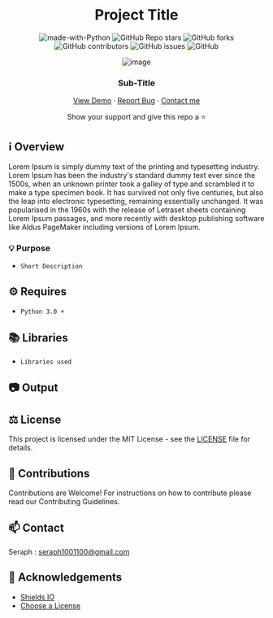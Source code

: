 <div align="center">

# Project Title

![made-with-Python](https://img.shields.io/badge/Python-blue?&logo=Python&logoColor=white&labelColor=grey&label=Built%20with&style=for-the-badge)
![GitHub Repo stars](https://img.shields.io/github/stars/seraph776/seraph776?style=for-the-badge)
![GitHub forks](https://img.shields.io/github/forks/seraph776/seraph776?style=for-the-badge)
![GitHub contributors](https://img.shields.io/github/contributors/seraph776/seraph776?color=blue&style=for-the-badge)
![GitHub issues](https://img.shields.io/github/issues/seraph776/seraph776?color=yellow&style=for-the-badge)
![GitHub](https://img.shields.io/github/license/seraph776/seraph776?style=for-the-badge)
  
 
![image](https://user-images.githubusercontent.com/72005563/156072951-d44072ac-2220-4cf0-be2d-7387a5fa9c6b.png)

  
### Sub-Title  
  
[View Demo]() · [Report Bug](https://github.com/seraph776/README-Template/issues) · [Contact me](https://github.com/seraph776/CodeCrypt776#contact)  
 
Show your support and give this repo a ⭐ 

</div>

## ℹ️ Overview

Lorem Ipsum is simply dummy text of the printing and typesetting industry. Lorem Ipsum has been the industry's standard dummy text ever since the 1500s, when an unknown printer took a galley of type and scrambled it to make a type specimen book. It has survived not only five centuries, but also the leap into electronic typesetting, remaining essentially unchanged. It was popularised in the 1960s with the release of Letraset sheets containing Lorem Ipsum passages, and more recently with desktop publishing software like Aldus PageMaker including versions of Lorem Ipsum.

### 💡 Purpose

- `Short Description `


## ⚙️ Requires

- `Python 3.0 +` 

## 📚 Libraries
- `Libraries used`




## 📷 Output



## ⚖️ License

This project is licensed under the MIT License - see the [LICENSE](https://github.com/seraph776/TemperatureConverter/blob/main/LICENSE) file for details.


## 🤝 Contributions

Contributions are Welcome! For instructions on how to contribute please read our Contributing Guidelines.

## 📫 Contact

Seraph : seraph1001100@gmail.com

## 📢 Acknowledgements

- [Shields IO](https://shields.io/)
- [Choose a License](https://choosealicense.com/licenses/mit/)

